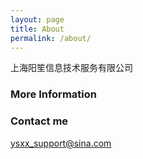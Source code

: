 ```yaml
---
layout: page
title: About
permalink: /about/
---
```


上海阳笙信息技术服务有限公司

### More Information



### Contact me

[ysxx_support@sina.com](mailto:ysxx_support@sina.com)
